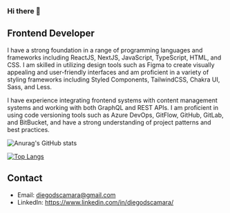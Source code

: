 ### Hi there 👋

## Frontend Developer

I have a strong foundation in a range of programming languages and frameworks including ReactJS, NextJS, JavaScript, TypeScript, HTML, and CSS. I am skilled in utilizing design tools such as Figma to create visually appealing and user-friendly interfaces and am proficient in a variety of styling frameworks including Styled Components, TailwindCSS, Chakra UI, Sass, and Less.

I have experience integrating frontend systems with content management systems and working with both GraphQL and REST APIs. I am proficient in using code versioning tools such as Azure DevOps, GitFlow, GitHub, GitLab, and BitBucket, and have a strong understanding of project patterns and best practices.


![Anurag's GitHub stats](https://github-readme-stats.vercel.app/api?username=diegodscamara&show_icons=true&theme=gradient)

[![Top Langs](https://github-readme-stats.vercel.app/api/top-langs/?username=diegodscamara&layout=compact)](https://github.com/anuraghazra/github-readme-stats)

## Contact

- Email: [diegodscamara@gmail.com](mailto:diegodscamara@gmail.com "diegodscamara@gmail.com")
- LinkedIn: https://www.linkedin.com/in/diegodscamara/ 





<!--
**diegodscamara/diegodscamara** is a ✨ _special_ ✨ repository because its `README.md` (this file) appears on your GitHub profile.

Here are some ideas to get you started:

- 🔭 I’m currently working on ...
- 🌱 I’m currently learning ...
- 👯 I’m looking to collaborate on ...
- 🤔 I’m looking for help with ...
- 💬 Ask me about ...
- 📫 How to reach me: ...
- 😄 Pronouns: ...
- ⚡ Fun fact: ...
-->
